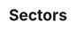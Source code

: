 ---
title: Sectors
hidden: true
_build:
  render: never
cascade:
  _build:
    render: always
    list: never
    publishResources: true
---